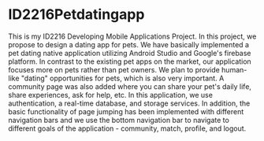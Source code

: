 # ID2216Petdatingapp
This is my ID2216 Developing Mobile Applications Project. 
In this project, we propose to design a dating app for pets. We have basically implemented a pet dating native application utilizing Android Studio and Google's firebase platform. In contrast to the existing pet apps on the market, our application focuses more on pets rather than pet owners. We plan to provide human-like "dating" opportunities for pets, which is also very important. A community page was also added where you can share your pet's daily life, share experiences, ask for help, etc. In this application, we use authentication, a real-time database, and storage services. In addition, the basic functionality of page jumping has been implemented with different navigation bars and we use the bottom navigation bar to navigate to different goals of the application - community, match, profile, and logout.
